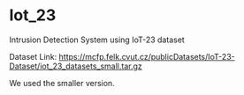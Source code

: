 # Iot_23
Intrusion Detection System using IoT-23 dataset

Dataset Link: https://mcfp.felk.cvut.cz/publicDatasets/IoT-23-Dataset/iot_23_datasets_small.tar.gz

We used the smaller version.
